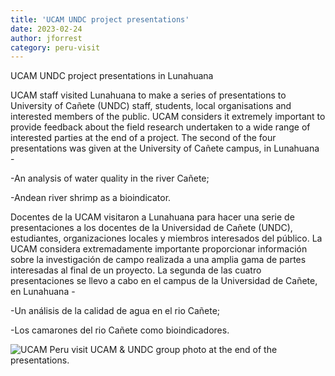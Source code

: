```yaml
---
title: 'UCAM UNDC project presentations'
date: 2023-02-24
author: jforrest
category: peru-visit
---
```


UCAM UNDC project presentations in Lunahuana

UCAM staff visited Lunahuana to make a series of presentations to University of Cañete (UNDC) staff, students, local organisations and interested members of the public. 
UCAM considers it extremely important to provide feedback about the field research undertaken to a wide range of interested parties at the end of a project. 
The second of the four presentations was given at the University of Cañete campus, in Lunahuana -

-An analysis of water quality in the river Cañete;

-Andean river shrimp as a bioindicator.


Docentes de la UCAM visitaron a Lunahuana para hacer una serie de presentaciones a los docentes de la Universidad de Cañete (UNDC), estudiantes, organizaciones locales y miembros interesados del público. 
La UCAM considera extremadamente importante proporcionar información sobre la investigación de campo realizada a una amplia gama de partes interesadas al final de un proyecto. 
La segunda de las cuatro presentaciones se llevo a cabo en el campus de la Universidad de Cañete, en Lunahuana -

-Un análisis de la calidad de agua en el rio Cañete;

-Los camarones del rio Cañete como bioindicadores.


![UCAM Peru visit](/assets/posts/Lunahuana4.JPG)
UCAM & UNDC group photo at the end of the presentations.
